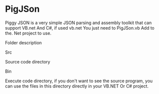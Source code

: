 # PigJSon
Piggy JSON is a very simple JSON parsing and assembly toolkit that can support VB.net And C#, if used vb.net You just need to PigJSon.vb Add to the. Net project to use.

Folder description

Src

Source code directory

Bin

Execute code directory, if you don't want to see the source program, you can use the files in this directory directly in your VB.NET Or C# project.
